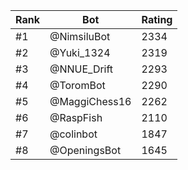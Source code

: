 Rank|Bot|Rating
---|---|---
#1|@NimsiluBot|2334
#2|@Yuki_1324|2319
#3|@NNUE_Drift|2293
#4|@ToromBot|2290
#5|@MaggiChess16|2262
#6|@RaspFish|2110
#7|@colinbot|1847
#8|@OpeningsBot|1645
